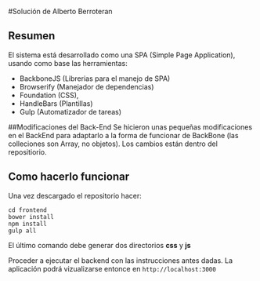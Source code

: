 #Solución de Alberto Berroteran

## Resumen
El sistema está desarrollado como una SPA (Simple Page Application), usando como
base las herramientas:
- BackboneJS (Librerias para el manejo de SPA)
- Browserify (Manejador de dependencias)
- Foundation (CSS),
- HandleBars (Plantillas)
- Gulp (Automatizador de tareas)

##Modificaciones del Back-End
Se hicieron unas pequeñas modificaciones en el BackEnd para adaptarlo a la forma
de funcionar de BackBone (las colleciones son Array, no objetos). Los cambios están dentro
del repositiorio.

## Como hacerlo funcionar

Una vez descargado el repositorio hacer:
```
cd frontend
bower install
npm install
gulp all
```

El último comando debe generar dos directorios **css** y **js**

Proceder a ejecutar el backend con las instrucciones antes dadas. La aplicación
podrá vizualizarse entonce en `http://localhost:3000`
